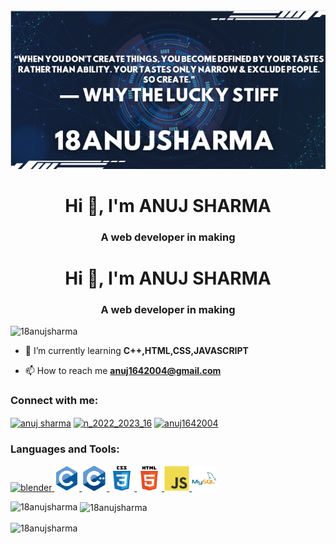 <img alt="coding"  width="1000" src="https://github.com/18ANUJSHARMA/18ANUJSHARMA/blob/main/Screenshot%202023-07-15%20161806.png">
<h1 align="center">Hi 👋, I'm ANUJ SHARMA</h1>
<h3 align="center">A web developer in making</h3>

<h1 align="center">Hi 👋, I'm ANUJ SHARMA</h1>
<h3 align="center">A web developer in making</h3>

<p align="left"> <img src="https://komarev.com/ghpvc/?username=18anujsharma&label=Profile%20views&color=0e75b6&style=flat" alt="18anujsharma" /> </p>

- 🌱 I’m currently learning **C++,HTML,CSS,JAVASCRIPT**

- 📫 How to reach me **anuj1642004@gmail.com**

<h3 align="left">Connect with me:</h3>
<p align="left">
<a href="https://linkedin.com/in/anuj sharma" target="blank"><img align="center" src="https://raw.githubusercontent.com/rahuldkjain/github-profile-readme-generator/master/src/images/icons/Social/linked-in-alt.svg" alt="anuj sharma" height="30" width="40" /></a>
<a href="https://www.hackerrank.com/n_2022_2023_16" target="blank"><img align="center" src="https://raw.githubusercontent.com/rahuldkjain/github-profile-readme-generator/master/src/images/icons/Social/hackerrank.svg" alt="n_2022_2023_16" height="30" width="40" /></a>
<a href="https://www.leetcode.com/anuj1642004" target="blank"><img align="center" src="https://raw.githubusercontent.com/rahuldkjain/github-profile-readme-generator/master/src/images/icons/Social/leet-code.svg" alt="anuj1642004" height="30" width="40" /></a>
</p>

<h3 align="left">Languages and Tools:</h3>
<p align="left"> <a href="https://www.blender.org/" target="_blank" rel="noreferrer"> <img src="https://download.blender.org/branding/community/blender_community_badge_white.svg" alt="blender" width="40" height="40"/> </a> <a href="https://www.cprogramming.com/" target="_blank" rel="noreferrer"> <img src="https://raw.githubusercontent.com/devicons/devicon/master/icons/c/c-original.svg" alt="c" width="40" height="40"/> </a> <a href="https://www.w3schools.com/cpp/" target="_blank" rel="noreferrer"> <img src="https://raw.githubusercontent.com/devicons/devicon/master/icons/cplusplus/cplusplus-original.svg" alt="cplusplus" width="40" height="40"/> </a> <a href="https://www.w3schools.com/css/" target="_blank" rel="noreferrer"> <img src="https://raw.githubusercontent.com/devicons/devicon/master/icons/css3/css3-original-wordmark.svg" alt="css3" width="40" height="40"/> </a> <a href="https://www.w3.org/html/" target="_blank" rel="noreferrer"> <img src="https://raw.githubusercontent.com/devicons/devicon/master/icons/html5/html5-original-wordmark.svg" alt="html5" width="40" height="40"/> </a> <a href="https://developer.mozilla.org/en-US/docs/Web/JavaScript" target="_blank" rel="noreferrer"> <img src="https://raw.githubusercontent.com/devicons/devicon/master/icons/javascript/javascript-original.svg" alt="javascript" width="40" height="40"/> </a> <a href="https://www.mysql.com/" target="_blank" rel="noreferrer"> <img src="https://raw.githubusercontent.com/devicons/devicon/master/icons/mysql/mysql-original-wordmark.svg" alt="mysql" width="40" height="40"/> </a> </p>

<p><img align="left" src="https://github-readme-stats.vercel.app/api/top-langs?username=18anujsharma&show_icons=true&locale=en&layout=compact" alt="18anujsharma" /></p>

<p>&nbsp;<img align="center" src="https://github-readme-stats.vercel.app/api?username=18anujsharma&show_icons=true&locale=en" alt="18anujsharma" /></p>

<p><img align="center" src="https://github-readme-streak-stats.herokuapp.com/?user=18anujsharma&" alt="18anujsharma" /></p>
